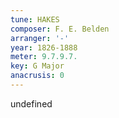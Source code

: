 ```yaml
---
tune: HAKES
composer: F. E. Belden
arranger: '-'
year: 1826-1888
meter: 9.7.9.7.
key: G Major
anacrusis: 0
---
```

undefined